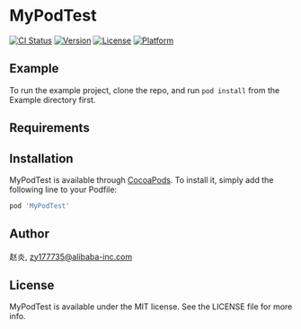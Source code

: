 # MyPodTest

[![CI Status](https://img.shields.io/travis/赵炎/MyPodTest.svg?style=flat)](https://travis-ci.org/赵炎/MyPodTest)
[![Version](https://img.shields.io/cocoapods/v/MyPodTest.svg?style=flat)](https://cocoapods.org/pods/MyPodTest)
[![License](https://img.shields.io/cocoapods/l/MyPodTest.svg?style=flat)](https://cocoapods.org/pods/MyPodTest)
[![Platform](https://img.shields.io/cocoapods/p/MyPodTest.svg?style=flat)](https://cocoapods.org/pods/MyPodTest)

## Example

To run the example project, clone the repo, and run `pod install` from the Example directory first.

## Requirements

## Installation

MyPodTest is available through [CocoaPods](https://cocoapods.org). To install
it, simply add the following line to your Podfile:

```ruby
pod 'MyPodTest'
```

## Author

赵炎, zy177735@alibaba-inc.com

## License

MyPodTest is available under the MIT license. See the LICENSE file for more info.
